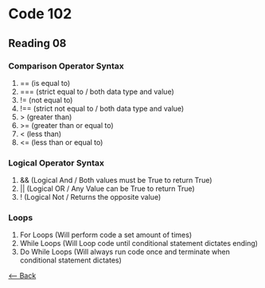 # Code 102
## Reading 08

### Comparison Operator Syntax
1. == (is equal to)
1. === (strict equal to / both data type and value)
1. != (not equal to)
1. !== (strict not equal to / both data type and value)
1. \> (greater than)
1. \>= (greater than or equal to)
1. < (less than)
1. <= (less than or equal to)

### Logical Operator Syntax
1. && (Logical And / Both values must be True to return True)
1. \|\| (Logical OR / Any Value can be True to return True)
1. ! (Logical Not / Returns the opposite value)

### Loops
1. For Loops (Will perform code a set amount of times)
1. While Loops (Will Loop code until conditional statement dictates ending)
1. Do While Loops (Will always run code once and terminate when conditional statement dictates)

[<-- Back](../README.md)
